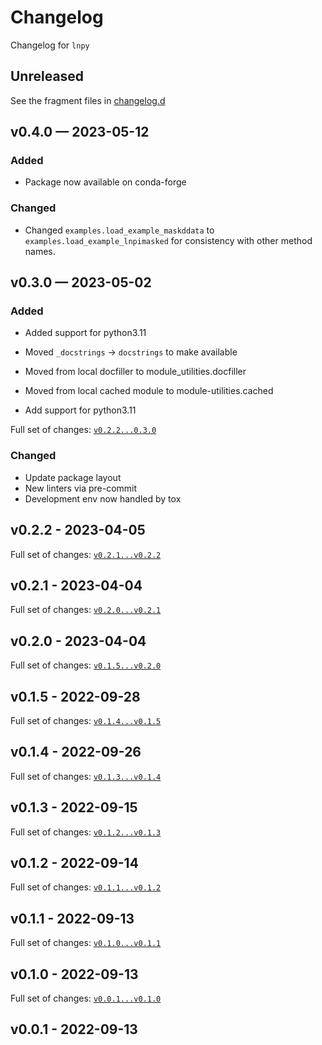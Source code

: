 <!-- markdownlint-disable MD024 -->

# Changelog

Changelog for `lnpy`

## Unreleased

See the fragment files in [changelog.d](https://github.com/usnistgov/tmmc-lnpy)

<!-- scriv-insert-here -->

## v0.4.0 — 2023-05-12

### Added

- Package now available on conda-forge

### Changed

- Changed `examples.load_example_maskddata` to
  `examples.load_example_lnpimasked` for consistency with other method names.

## v0.3.0 — 2023-05-02

### Added

- Added support for python3.11

- Moved `_docstrings` -> `docstrings` to make available
- Moved from local docfiller to module_utilities.docfiller
- Moved from local cached module to module-utilities.cached
- Add support for python3.11

Full set of changes:
[`v0.2.2...0.3.0`](https://github.com/usnistgov/tmmc-lnpy/compare/v0.2.2...0.3.0)

### Changed

- Update package layout
- New linters via pre-commit
- Development env now handled by tox

## v0.2.2 - 2023-04-05

Full set of changes:
[`v0.2.1...v0.2.2`](https://github.com/usnistgov/tmmc-lnpy/compare/v0.2.1...v0.2.2)

## v0.2.1 - 2023-04-04

Full set of changes:
[`v0.2.0...v0.2.1`](https://github.com/usnistgov/tmmc-lnpy/compare/v0.2.0...v0.2.1)

## v0.2.0 - 2023-04-04

Full set of changes:
[`v0.1.5...v0.2.0`](https://github.com/usnistgov/tmmc-lnpy/compare/v0.1.5...v0.2.0)

## v0.1.5 - 2022-09-28

Full set of changes:
[`v0.1.4...v0.1.5`](https://github.com/usnistgov/tmmc-lnpy/compare/v0.1.4...v0.1.5)

## v0.1.4 - 2022-09-26

Full set of changes:
[`v0.1.3...v0.1.4`](https://github.com/usnistgov/tmmc-lnpy/compare/v0.1.3...v0.1.4)

## v0.1.3 - 2022-09-15

Full set of changes:
[`v0.1.2...v0.1.3`](https://github.com/usnistgov/tmmc-lnpy/compare/v0.1.2...v0.1.3)

## v0.1.2 - 2022-09-14

Full set of changes:
[`v0.1.1...v0.1.2`](https://github.com/usnistgov/tmmc-lnpy/compare/v0.1.1...v0.1.2)

## v0.1.1 - 2022-09-13

Full set of changes:
[`v0.1.0...v0.1.1`](https://github.com/usnistgov/tmmc-lnpy/compare/v0.1.0...v0.1.1)

## v0.1.0 - 2022-09-13

Full set of changes:
[`v0.0.1...v0.1.0`](https://github.com/usnistgov/tmmc-lnpy/compare/v0.0.1...v0.1.0)

## v0.0.1 - 2022-09-13
